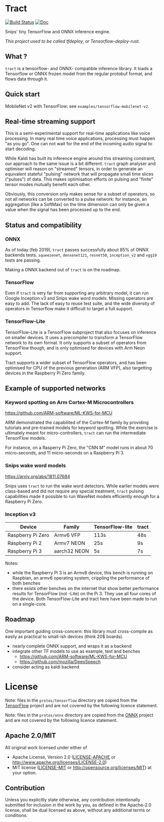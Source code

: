 # Tract

[![Build Status](https://travis-ci.org/snipsco/tract.svg?branch=master)](https://travis-ci.org/snipsco/tract)
[![Doc](https://docs.rs/tract-core/badge.svg)](https://docs.rs/tract-core)

Snips' tiny TensorFlow and ONNX inference engine.

_This project used to be called tfdeploy, or Tensorflow-deploy-rust._

## What ?

`tract` is a tensorflow- and ONNX- compatible inference library. It loads a 
Tensorflow or ONNX frozen model from the regular protobuf format, and flows
data through it.

## Quick start

MobileNet v2 with TensorFlow: see `examples/tensorflow-mobilenet-v2`.

## Real-time streaming support

This is a semi-experimental support for real-time applications like voice
processing. In many real time voice applications, processing must happen "as you
go". One can not wait for the end of the incoming audio signal to start
decoding.

While Kaldi has built its inference engine around this streaming constraint,
our approach to the same issue is a bit different. `tract` graph analyser and
optimiser will reason on "streamed" tensors, in order to generate an equivalent
stateful "pulsing" network that will propagate small time slices ("pulses") of
data. This makes optimisation efforts on pulsing and "finite" tensor modes
mutually benefit each other.

Obviously, this conversion only makes sense for a subset of operators, so not
all networks can be converted to a pulse network: for instance, an aggregation
(like a SoftMax) on the time dimension can only be given a value when the
signal has been processed up to the end.

## Status and compatibility

### ONNX

As of today (feb 2019), `tract` passes successfully about 85% of ONNX backends
tests. `squeezenet`, `densenet121`, `resnet50`, `inception_v2` and `vgg19` tests
are passing.

Making a ONNX backend out of `tract` is on the roadmap.

### TensorFlow

Even if `tract` is very far from supporting any arbitrary model, it can run
Google Inception v3 and Snips wake word models. Missing operators are easy
to add. The lack of easy to reuse test suite, and the wide diversity of 
operators in Tensorflow make it difficult to target a full support.

### TensorFlow-Lite

TensorFlow-Lite is a TensorFlow subproject that also focuses on inference on
smaller devices. It uses a precompiler to transform a TensorFlow network to
its own format. It only supports a subset of operators from TensorFlow though,
and is only optimised for devices with Arm Neon support.

Tract supports a wider subset of TensorFlow operators, and has been optimised
for CPU of the previous generation (ARM VFP), also targetting devices in the
Raspberry Pi Zero family.

## Example of supported networks

### Keyword spotting on Arm Cortex-M Microcontrollers

https://github.com/ARM-software/ML-KWS-for-MCU

ARM demonstrated the capabilited of the Cortex-M family by providing
tutorials and pre-trained models for keyword spotting. While the exercise
is ultimately meant for micro-controllers, `tract` can run the intermediate
TensorFlow models.

For instance, on a Rasperry Pi Zero, the "CNN M" model runs in about 70
micro-seconds, and 11 micro-seconds on a Raspberry Pi 3.

### Snips wake word models

https://arxiv.org/abs/1811.07684

Snips uses `tract` to run the wake word detectors. While earlier models were
class-based and did not require any special treatment, `tract` pulsing
capabilities made it possible to run WaveNet models efficiently enough for a
Raspberry Pi Zero.

### Inception v3

|      Device         |      Family    |  TensorFlow-lite  |  tract  |
|---------------------|----------------|-------------------|---------|
|  Raspberry Pi Zero  |    Armv6 VFP   |        113s       |   48s   |
|  Raspberry Pi 2     |    Armv7 NEON  |         25s       |    9s   |
|  Raspberry Pi 3     |  aarch32 NEON  |          5s       |    7s   |

Notes:

 * while the Raspberry Pi 3 is an Armv8 device, this bench is running
     on Raspbian, an armv6 operating system, crippling the performance
     of both benches
 * there exists other benches on the internet that show better
     performance results for TensorFlow (not -Lite) on the Pi 3.
     They use all four cores of the device. Both TensorFlow-Lite and tract
     here have been made to run on a single-core.

## Roadmap

One important guiding cross-concern: this library must cross-compile as
easily as practical to small-ish devices (think 20$ boards).

* nearly complete ONNX support, and wraps it as a backend
* integrate other TF models to use as example, test and benches
    * https://github.com/ARM-software/ML-KWS-for-MCU
    * https://github.com/mozilla/DeepSpeech
* consider acting as kaldi backend

# License

Note: files in the `protos/tensorflow` directory are copied from the
[TensorFlow](https://github.com/tensorflow/tensorflow) project and are not
covered by the following licence statement.

Note: files in the `protos/onnx` directory are copied from the
[ONNX](https://github.com/onnx/onnx) project and are not
covered by the following licence statement.

## Apache 2.0/MIT

All original work licensed under either of
 * Apache License, Version 2.0 ([LICENSE-APACHE](LICENSE-APACHE) or http://www.apache.org/licenses/LICENSE-2.0)
 * MIT license ([LICENSE-MIT](LICENSE-MIT) or http://opensource.org/licenses/MIT)
at your option.

## Contribution

Unless you explicitly state otherwise, any contribution intentionally submitted
for inclusion in the work by you, as defined in the Apache-2.0 license, shall
be dual licensed as above, without any additional terms or conditions.
